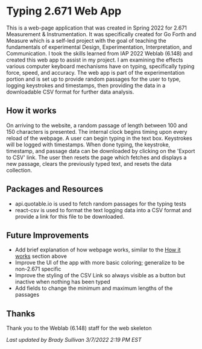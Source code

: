 
# Typing 2.671 Web App

This is a web-page application that was created in Spring 2022 for 2.671 Measurement & Instrumentation. It was specifically created for Go Forth and Measure which is a self-led project with the goal of teaching the fundamentals of experimental Design, Experimentation, Interpretation, and Communication. I took the skills learned from IAP 2022 Weblab (6.148) and created this web app to assist in my project. I am examining the effects various computer keyboard mechanisms have on typing, specifically typing force, speed, and accuracy. The web app is part of the experimentation portion and is set up to provide random passages for the user to type, logging keystrokes and timestamps, then providing the data in a downloadable CSV format for further data analysis.

## How it works

On arriving to the website, a random passage of length between 100 and 150 characters is presented. The internal clock begins timing upon every reload of the webpage. A user can begin typing in the text box. Keystrokes will be logged with timestamps. When done typing, the keystroke, timestamp, and passage data can be downloaded by clicking on the 'Export to CSV' link. The user then resets the page which fetches and displays a new passage, clears the previously typed text, and resets the data collection.

## Packages and Resources

- api.quotable.io is used to fetch random passages for the typing tests
- react-csv is used to format the text logging data into a CSV format and provide a link for this file to be downloaded.

## Future Improvements

- Add brief explanation of how webpage works, similar to the [How it works](#how-it-works) section above
- Improve the UI of the app with more basic coloring; generalize to be non-2.671 specific
- Improve the styling of the CSV Link so always visible as a button but inactive when nothing has been typed
- Add fields to change the minimum and maximum lengths of the passages

## Thanks

Thank you to the Weblab (6.148) staff for the web skeleton

*Last updated by Brady Sullivan 3/7/2022 2:19 PM EST*